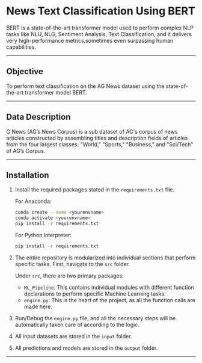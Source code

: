 # News Text Classification Using BERT

BERT is a state-of-the-art transformer model used to perform complex NLP tasks like NLU, NLG, Sentiment Analysis, Text Classification, and it delivers very high-performance metrics,sometimes even surpassing human capabilities.

---

## Objective

To perform text classification on the AG News dataset using the state-of-the-art transformer model BERT.

---

## Data Description

G News (AG’s News Corpus) is a sub dataset of AG's corpus of news articles constructed by assembling titles and description fields of articles from the four largest classes: "World," "Sports," "Business," and "Sci/Tech" of AG’s Corpus.

---

## Installation

1. Install the required packages stated in the `requirements.txt` file.

   For Anaconda:
   ```bash
   conda create --name <yourenvname>
   conda activate <yourenvname>
   pip install -r requirements.txt
   ```

   For Python Interpreter:
   ```bash
   pip install -r requirements.txt
   ```

2. The entire repository is modularized into individual sections that perform specific tasks. First, navigate to the `src` folder.

   Under `src`, there are two primary packages:
   - `ML_Pipeline`: This contains individual modules with different function declarations to perform specific Machine Learning tasks.
   - `engine.py`: This is the heart of the project, as all the function calls are made here.

1. Run/Debug the `engine.py` file, and all the necessary steps will be automatically taken care of according to the logic.

2. All input datasets are stored in the `input` folder.

3. All predictions and models are stored in the `output` folder.

---